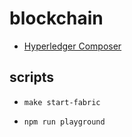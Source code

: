 # blockchain

- [Hyperledger Composer](https://hyperledger.github.io/composer/latest/tutorials/developer-tutorial)

## scripts

- `make start-fabric`

- `npm run playground`
